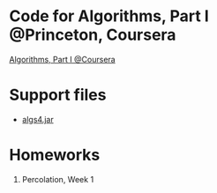 # Code for Algorithms, Part I @Princeton, Coursera
[Algorithms, Part I @Coursera](https://www.coursera.org/learn/introduction-to-algorithms/home/welcome)

# Support files

- [algs4.jar](http://algs4.cs.princeton.edu/code/index.php#stdlib)

# Homeworks

1. Percolation, Week 1

